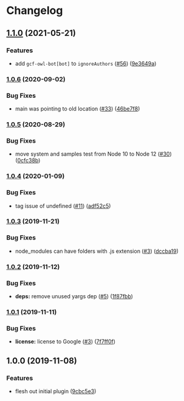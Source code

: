 # Changelog

## [1.1.0](https://www.github.com/googleapis/jsdoc-region-tag/compare/v1.0.6...v1.1.0) (2021-05-21)


### Features

* add `gcf-owl-bot[bot]` to `ignoreAuthors` ([#56](https://www.github.com/googleapis/jsdoc-region-tag/issues/56)) ([9e3649a](https://www.github.com/googleapis/jsdoc-region-tag/commit/9e3649a3c1778f65115993048d8eca80e5958df8))

### [1.0.6](https://www.github.com/googleapis/jsdoc-region-tag/compare/v1.0.5...v1.0.6) (2020-09-02)


### Bug Fixes

* main was pointing to old location ([#33](https://www.github.com/googleapis/jsdoc-region-tag/issues/33)) ([46be7f8](https://www.github.com/googleapis/jsdoc-region-tag/commit/46be7f83d75506529e46fef4e1bfd5d585b2bc5c))

### [1.0.5](https://www.github.com/googleapis/jsdoc-region-tag/compare/v1.0.4...v1.0.5) (2020-08-29)


### Bug Fixes

* move system and samples test from Node 10 to Node 12 ([#30](https://www.github.com/googleapis/jsdoc-region-tag/issues/30)) ([0cfc38b](https://www.github.com/googleapis/jsdoc-region-tag/commit/0cfc38b339c130389a0eb6927e4a8dd4db5c39e2))

### [1.0.4](https://www.github.com/googleapis/jsdoc-region-tag/compare/v1.0.3...v1.0.4) (2020-01-09)


### Bug Fixes

* tag issue of undefined ([#11](https://www.github.com/googleapis/jsdoc-region-tag/issues/11)) ([adf52c5](https://www.github.com/googleapis/jsdoc-region-tag/commit/adf52c5dc7f8531fc951f9cf80283d17c3dead37))

### [1.0.3](https://www.github.com/googleapis/jsdoc-region-tag/compare/v1.0.2...v1.0.3) (2019-11-21)


### Bug Fixes

* node_modules can have folders with .js extension ([#3](https://www.github.com/googleapis/jsdoc-region-tag/issues/3)) ([dccba19](https://www.github.com/googleapis/jsdoc-region-tag/commit/dccba19cf52290f84a559b19f4691e109fb7f031))

### [1.0.2](https://www.github.com/bcoe/jsdoc-region-tag/compare/v1.0.1...v1.0.2) (2019-11-12)


### Bug Fixes

* **deps:** remove unused yargs dep ([#5](https://www.github.com/bcoe/jsdoc-region-tag/issues/5)) ([1f87fbb](https://www.github.com/bcoe/jsdoc-region-tag/commit/1f87fbb70103a9589c8740db7bbd12f2989169bf))

### [1.0.1](https://www.github.com/bcoe/jsdoc-region-tag/compare/v1.0.0...v1.0.1) (2019-11-11)


### Bug Fixes

* **license:** license to Google ([#3](https://www.github.com/bcoe/jsdoc-region-tag/issues/3)) ([7f7ff0f](https://www.github.com/bcoe/jsdoc-region-tag/commit/7f7ff0f550f35af2cbcd1cc4e7ccb852de2ff01e))

## 1.0.0 (2019-11-08)


### Features

* flesh out initial plugin ([9cbc5e3](https://www.github.com/bcoe/jsdoc-region-tag/commit/9cbc5e3436b9164cb873c700a1e281795a0af327))
